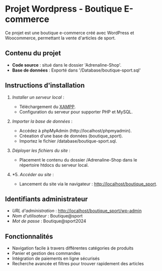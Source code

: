 # Projet Wordpress - Boutique E-commerce
Ce projet est une boutique e-commerce créé avec WordPress et Woocommerce, permettant la vente d'articles de sport.
## Contenu du projet
- **Code source** : situé dans le dossier 'Adrenaline-Shop'.
- **Base de données** : Exporté dans '/Database/boutique-sport.sql'
## Instructions d'installation
1. *Installer un serveur local* :
   - Téléchargement du [XAMPP](https://www.apachefriends.org).
   - Configuration du serveur pour supporter PHP et MySQL.

2. *Importer la base de données* :
   - Accédez à phpMyAdmin (http://localhost/phpmyadmin).
   - Créeation d'une base de données (boutique_sport).
   - Importez le fichier /database/boutique-sport.sql.


3. *Déployer les fichiers du site* :
   - Placement le contenu du dossier /Adrenaline-Shop dans le répertoire htdocs du serveur local.

4. *5. *Accéder au site* :
   - Lancement du site via le navigateur : [http://localhost/boutique_sport](http://localhost/boutique_sport).

## Identifiants administrateur
- *URL d'administration* : [http://localhost/boutique_sport/wp-admin](http://localhost/boutique_sport/wp-admin)
- *Nom d'utilisateur* : Boutique@sport
- *Mot de passe* : Boutique@sport2024

## Fonctionnalités
- Navigation facile à travers différentes catégories de produits
- Panier et gestion des commandes
- Intégration de paiements en ligne sécurisés
- Recherche avancée et filtres pour trouver rapidement des articles